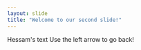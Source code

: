 ```yaml
---
layout: slide
title: "Welcome to our second slide!"
---
```

Hessam's text
Use the left arrow to go back!
